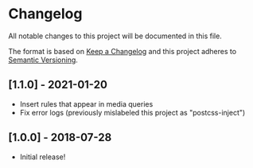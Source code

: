 # Changelog
All notable changes to this project will be documented in this file.

The format is based on [Keep a Changelog](http://keepachangelog.com/en/1.0.0/)
and this project adheres to [Semantic Versioning](http://semver.org/spec/v2.0.0.html).

## [1.1.0] - 2021-01-20
- Insert rules that appear in media queries
- Fix error logs (previously mislabeled this project as "postcss-inject")

## [1.0.0] - 2018-07-28
- Initial release!
